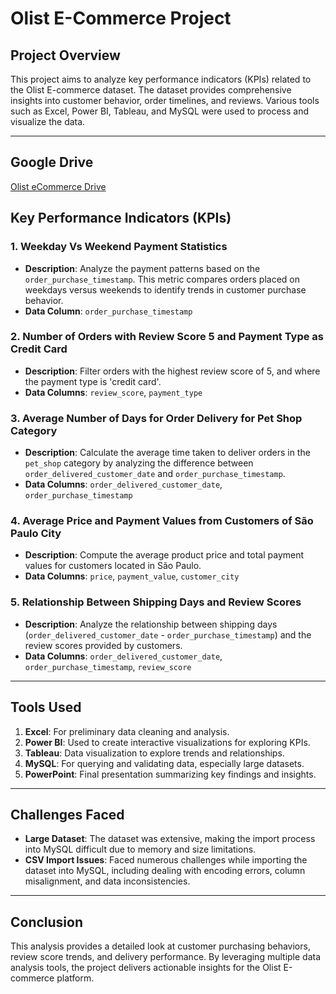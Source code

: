 
# Olist E-Commerce Project

## Project Overview

This project aims to analyze key performance indicators (KPIs) related to the Olist E-commerce dataset. The dataset provides comprehensive insights into customer behavior, order timelines, and reviews. Various tools such as Excel, Power BI, Tableau, and MySQL were used to process and visualize the data.

---
## Google Drive 
[Olist eCommerce Drive](https://drive.google.com/drive/u/1/folders/1SN7gVIBWpI0Hu4GBcB8uSz-Pw3xzpSvK)
## Key Performance Indicators (KPIs)

### 1. **Weekday Vs Weekend Payment Statistics**
   - **Description**: Analyze the payment patterns based on the `order_purchase_timestamp`. This metric compares orders placed on weekdays versus weekends to identify trends in customer purchase behavior.
   - **Data Column**: `order_purchase_timestamp`

### 2. **Number of Orders with Review Score 5 and Payment Type as Credit Card**
   - **Description**: Filter orders with the highest review score of 5, and where the payment type is 'credit card'.
   - **Data Columns**: `review_score`, `payment_type`

### 3. **Average Number of Days for Order Delivery for Pet Shop Category**
   - **Description**: Calculate the average time taken to deliver orders in the `pet_shop` category by analyzing the difference between `order_delivered_customer_date` and `order_purchase_timestamp`.
   - **Data Columns**: `order_delivered_customer_date`, `order_purchase_timestamp`

### 4. **Average Price and Payment Values from Customers of São Paulo City**
   - **Description**: Compute the average product price and total payment values for customers located in São Paulo.
   - **Data Columns**: `price`, `payment_value`, `customer_city`

### 5. **Relationship Between Shipping Days and Review Scores**
   - **Description**: Analyze the relationship between shipping days (`order_delivered_customer_date` - `order_purchase_timestamp`) and the review scores provided by customers.
   - **Data Columns**: `order_delivered_customer_date`, `order_purchase_timestamp`, `review_score`
---

## Tools Used

1. **Excel**: For preliminary data cleaning and analysis.
2. **Power BI**: Used to create interactive visualizations for exploring KPIs.
3. **Tableau**: Data visualization to explore trends and relationships.
4. **MySQL**: For querying and validating data, especially large datasets.
5. **PowerPoint**: Final presentation summarizing key findings and insights.

---

## Challenges Faced

- **Large Dataset**: The dataset was extensive, making the import process into MySQL difficult due to memory and size limitations.
- **CSV Import Issues**: Faced numerous challenges while importing the dataset into MySQL, including dealing with encoding errors, column misalignment, and data inconsistencies.

---

## Conclusion

This analysis provides a detailed look at customer purchasing behaviors, review score trends, and delivery performance. By leveraging multiple data analysis tools, the project delivers actionable insights for the Olist E-commerce platform.
